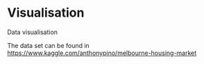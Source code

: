 # Visualisation
Data visualisation

The data set can be found in https://www.kaggle.com/anthonypino/melbourne-housing-market